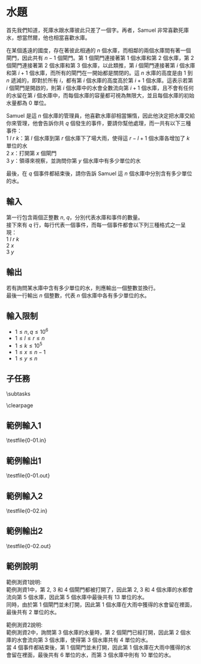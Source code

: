 # 水題

首先我們知道，死庫水跟水庫彼此只差了一個字。再者，Samuel 非常喜歡死庫水，想當然爾，他也相當喜歡水庫。

在某個遙遠的國度，存在著彼此相通的 $n$ 個水庫，而相鄰的兩個水庫間有著一個閘門，因此共有 $n-1$ 個閘門。第 $1$ 個閘門連接著第 $1$ 個水庫和第 $2$ 個水庫，第 $2$ 個閘門連接著第 $2$ 個水庫和第 $3$ 個水庫，以此類推，第 $i$ 個閘門連接著第 $i$ 個水庫和第 $i+1$ 個水庫，而所有的閘門在一開始都是關閉的。這 $n$ 水庫的高度是由 $1$ 到 $n$ 遞減的，即對於所有 $i$，都有第 $i$ 個水庫的高度高於第 $i+1$ 個水庫。這表示若第 $i$ 個閘門是開啟的，則第 $i$ 個水庫中的水會全數流向第 $i+1$ 個水庫，且不會有任何的水留在第 $i$ 個水庫中，而每個水庫的容量都可視為無限大，並且每個水庫的初始水量都為 $0$ 單位。

Samuel 是這 $n$ 個水庫的管理員，他喜歡水庫卻相當懶惰，因此他決定把水庫交給你來管理，他會告訴你共 $q$ 個發生的事件，要請你幫他處理，而一共有以下三種事件：\
$1$ $l$ $r$ $k$：第 $l$ 個水庫到第 $r$ 個水庫下了場大雨，使得這 $r-l+1$ 個水庫各增加了 $k$ 單位的水\
$2$ $x$：打開第 $x$ 個閘門\
$3$ $y$：領導來視察，並詢問你第 $y$ 個水庫中有多少單位的水

最後，在 $q$ 個事件都結束後，請你告訴 Samuel 這 $n$ 個水庫中分別含有多少單位的水。

## 輸入
第一行包含兩個正整數 $n$, $q$，分別代表水庫和事件的數量。\
接下來有 $q$ 行，每行代表一個事件，而每一個事件都會以下列三種格式之一呈現：\
$1$ $l$ $r$ $k$\
$2$ $x$\
$3$ $y$

## 輸出
若有詢問某水庫中含有多少單位的水，則應輸出一個整數並換行。\
最後一行輸出 $n$ 個整數，代表 $n$ 個水庫中各有多少單位的水。

## 輸入限制
 - $1 \le n, q \le 10^{6}$
 - $1 \le l \le r \le n$
 - $1 \le k \le 10^{5}$
 - $1 \le x \le n-1$
 - $1 \le y \le n$

## 子任務
\subtasks

\clearpage

## 範例輸入1
\testfile{0-01.in}

## 範例輸出1
\testfile{0-01.out}

## 範例輸入2
\testfile{0-02.in}

## 範例輸出2
\testfile{0-02.out}

## 範例說明
範例測資1說明:\
範例測資1中，第 $2$, $3$ 和 $4$ 個閘門都被打開了，因此第 $2$, $3$ 和 $4$ 個水庫的水都會流向第 $5$ 個水庫，因此第 $5$ 個水庫中最後共有 $13$ 單位的水。\
同時，由於第 $1$ 個閘門並未打開，因此第 $1$ 個水庫在大雨中獲得的水會留在裡面，最後共有 $2$ 單位的水。

範例測資2說明:\
範例測資2中，詢問第 $3$ 個水庫的水量時，第 $2$ 個閘門已經打開，因此第 $2$ 個水庫的水會流向第 $3$ 個水庫，使得第 $3$ 個水庫共有 $4$ 單位的水。\
當 $4$ 個事件都結束後，第 $1$ 個閘門並未打開，因此第 $1$ 個水庫在大雨中獲得的水會留在裡面，最後共有 $6$ 單位的水，而第 $3$ 個水庫中則有 $10$ 單位的水。
